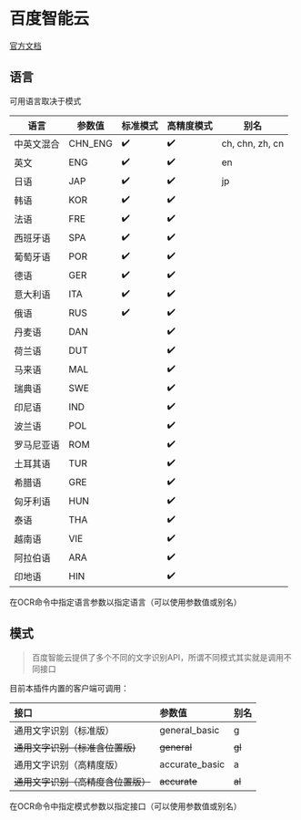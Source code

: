 # 百度智能云
[官方文档](https://cloud.baidu.com/doc/OCR/s/zk3h7xz52)

## 语言
可用语言取决于模式

| 语言    | 参数值     | 标准模式 | 高精度模式 | 别名              |
|-------|---------|------|-------|-----------------|
| 中英文混合 | CHN_ENG | ✔️   | ✔️    | ch, chn, zh, cn |
| 英文    | ENG     | ✔️   | ✔️    | en              |
| 日语    | JAP     | ✔️   | ✔️    | jp              |
| 韩语    | KOR     | ✔️   | ✔️    ||
| 法语    | FRE     | ✔️   | ✔️    ||
| 西班牙语  | SPA     | ✔️   | ✔️    ||
| 葡萄牙语  | POR     | ✔️   | ✔️    ||
| 德语    | GER     | ✔️   | ✔️    ||
| 意大利语  | ITA     | ✔️   | ✔️    ||
| 俄语    | RUS     | ✔️   | ✔️    ||
| 丹麦语   | DAN     |      | ✔️    ||
| 荷兰语   | DUT     |      | ✔️    ||
| 马来语   | MAL     |      | ✔️    |
| 瑞典语   | SWE     |      | ✔️    ||
| 印尼语   | IND     |      | ✔️    ||
| 波兰语   | POL     |      | ✔️    ||
| 罗马尼亚语 | ROM     |      | ✔️    ||
| 土耳其语  | TUR     |      | ✔️    ||
| 希腊语   | GRE     |      | ✔️    ||
| 匈牙利语  | HUN     |      | ✔️    ||
| 泰语    | THA     |      | ✔️    ||
| 越南语   | VIE     |      | ✔️    ||
| 阿拉伯语  | ARA     |      | ✔️    ||
| 印地语   | HIN     |      | ✔️    ||
在OCR命令中指定语言参数以指定语言（可以使用参数值或别名）

## 模式
> 百度智能云提供了多个不同的文字识别API，所谓不同模式其实就是调用不同接口

目前本插件内置的客户端可调用：

| 接口                  | 参数值            | 别名     |
|:--------------------|:---------------|:-------|
| 通用文字识别（标准版）         | general_basic  | g      |
| ~~通用文字识别（标准含位置版)~~  | ~~general~~    | ~~gl~~ |
| 通用文字识别（高精度版）        | accurate_basic | a      |
| ~~通用文字识别（高精度含位置版）~~ | ~~accurate~~   | ~~al~~ |
在OCR命令中指定模式参数以指定接口（可以使用参数值或别名）